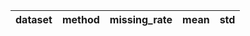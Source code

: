 | dataset   | method   | missing_rate   | mean   | std   |
|-----------|----------|----------------|--------|-------|